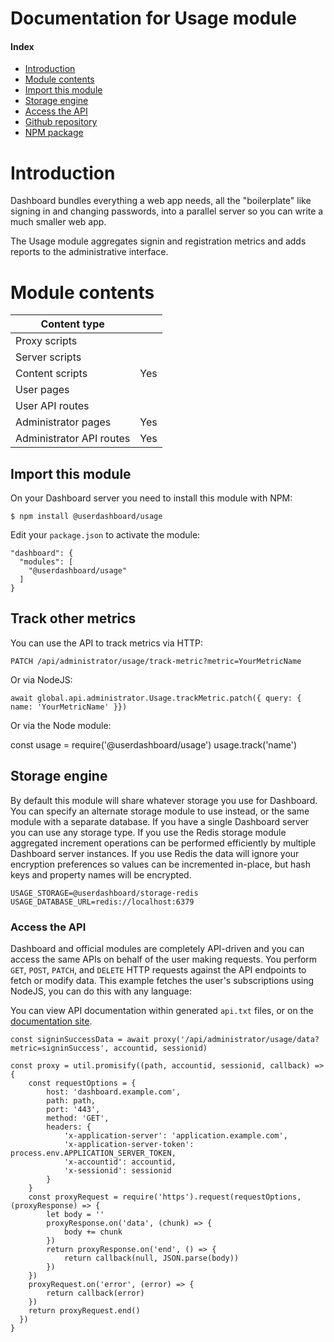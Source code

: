 # Documentation for Usage module

#### Index

- [Introduction](#introduction)
- [Module contents](#module-contents)
- [Import this module](#import-this-module)
- [Storage engine](#storage-engine)
- [Access the API](#access-the-api)
- [Github repository](https://github.com/userdashboard/organizations)
- [NPM package](https://npmjs.org/userdashboard/organizations)

# Introduction

Dashboard bundles everything a web app needs, all the "boilerplate" like signing in and changing passwords, into a parallel server so you can write a much smaller web app.

The Usage module aggregates signin and registration metrics and adds reports to the administrative interface.

# Module contents 

| Content type             |     |
|--------------------------|-----|
| Proxy scripts            |     |
| Server scripts           |     |
| Content scripts          | Yes |
| User pages               |     |
| User API routes          |     | 
| Administrator pages      | Yes |
| Administrator API routes | Yes | 

## Import this module

On your Dashboard server you need to install this module with NPM:

    $ npm install @userdashboard/usage

Edit your `package.json` to activate the module:

    "dashboard": {
      "modules": [
        "@userdashboard/usage"
      ]
    }

## Track other metrics

You can use the API to track metrics via HTTP:

    PATCH /api/administrator/usage/track-metric?metric=YourMetricName
    
Or via NodeJS:

    await global.api.administrator.Usage.trackMetric.patch({ query: { name: 'YourMetricName' }})

Or via the Node module:

  const usage = require('@userdashboard/usage')
  usage.track('name')

## Storage engine

By default this module will share whatever storage you use for Dashboard.  You can specify an alternate storage module to use instead, or the same module with a separate database.  If you have a single Dashboard server you can use any storage type.  If you use the Redis storage module aggregated increment operations can be performed efficiently by multiple Dashboard server instances.  If you use Redis the data will ignore your encryption preferences so values can be incremented in-place, but hash keys and property names will be encrypted.

    USAGE_STORAGE=@userdashboard/storage-redis
    USAGE_DATABASE_URL=redis://localhost:6379

### Access the API

Dashboard and official modules are completely API-driven and you can access the same APIs on behalf of the user making requests.  You perform `GET`, `POST`, `PATCH`, and `DELETE` HTTP requests against the API endpoints to fetch or modify data.  This example fetches the user's subscriptions using NodeJS, you can do this with any language:

You can view API documentation within generated `api.txt` files, or on the [documentation site](https://userdashboard.github.io/usage-api).

    const signinSuccessData = await proxy('/api/administrator/usage/data?metric=signinSuccess', accountid, sessionid)

    const proxy = util.promisify((path, accountid, sessionid, callback) => {
        const requestOptions = {
            host: 'dashboard.example.com',
            path: path,
            port: '443',
            method: 'GET',
            headers: {
                'x-application-server': 'application.example.com',
                'x-application-server-token': process.env.APPLICATION_SERVER_TOKEN,
                'x-accountid': accountid,
                'x-sessionid': sessionid
            }
        }
        const proxyRequest = require('https').request(requestOptions, (proxyResponse) => {
            let body = ''
            proxyResponse.on('data', (chunk) => {
                body += chunk
            })
            return proxyResponse.on('end', () => {
                return callback(null, JSON.parse(body))
            })
        })
        proxyRequest.on('error', (error) => {
            return callback(error)
        })
        return proxyRequest.end()
      })
    }
